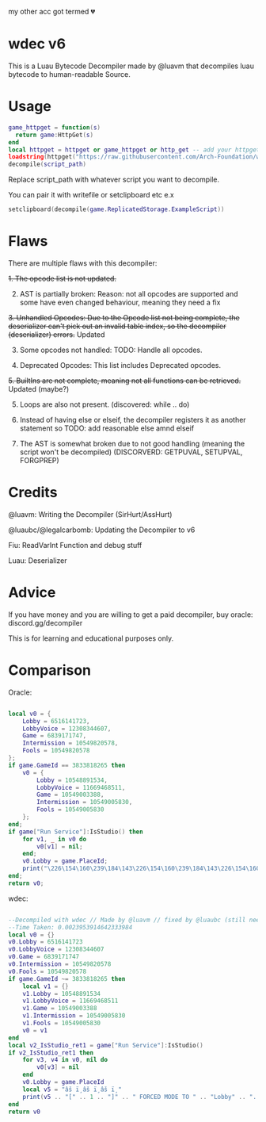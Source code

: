 my other acc got termed 💔

# wdec v6

This is a Luau Bytecode Decompiler made by @luavm that decompiles luau bytecode to human-readable Source.

# Usage
```lua
game_httpget = function(s)
  return game:HttpGet(s)
end
local httpget = httpget or game_httpget or http_get -- add your httpget func here
loadstring(httpget("https://raw.githubusercontent.com/Arch-Foundation/wdec-v6/refs/heads/main/lua.luau"))()
decompile(script_path)
```
Replace script_path with whatever script you want to decompile.

You can pair it with writefile or setclipboard etc
e.x
```lua
setclipboard(decompile(game.ReplicatedStorage.ExampleScript))
```

# Flaws
There are multiple flaws with this decompiler:

~~1. The opcode list is not updated.~~

2. AST is partially broken: Reason: not all opcodes are supported and some have even changed behaviour, meaning they need a fix

~~3. Unhandled Opcodes: Due to the Opcode list not being complete, the deserializer can't pick out an invalid table index, so the decompiler (deserializer) errors.~~ Updated

3. Some opcodes not handled: TODO: Handle all opcodes.
 
4. Deprecated Opcodes: This list includes Deprecated opcodes.
 
~~5. BuiltIns are not complete, meaning not all functions can be retrieved.~~ Updated (maybe?)

5. Loops are also not present. (discovered: while .. do)

6. Instead of having else or elseif, the decompiler registers it as another statement so TODO: add reasonable else amnd elseif

7. The AST is somewhat broken due to not good handling (meaning the script won't be decompiled) (DISCORVERD: GETPUVAL, SETUPVAL, FORGPREP)


# Credits

@luavm: Writing the Decompiler (SirHurt/AssHurt)

@luaubc/@legalcarbomb: Updating the Decompiler to v6

Fiu: ReadVarInt Function and debug stuff

Luau: Deserializer

# Advice

If you have money and you are willing to get a paid decompiler, buy oracle: discord.gg/decompiler

This is for learning and educational purposes only.

# Comparison

Oracle: 
```lua

local v0 = {
    Lobby = 6516141723, 
    LobbyVoice = 12308344607, 
    Game = 6839171747, 
    Intermission = 10549820578, 
    Fools = 10549820578
};
if game.GameId == 3833818265 then
    v0 = {
        Lobby = 10548891534, 
        LobbyVoice = 11669468511, 
        Game = 10549003388, 
        Intermission = 10549005830, 
        Fools = 10549005830
    };
end;
if game["Run Service"]:IsStudio() then
    for v1, _ in v0 do
        v0[v1] = nil;
    end;
    v0.Lobby = game.PlaceId;
    print("\226\154\160\239\184\143\226\154\160\239\184\143\226\154\160\239\184\143" .. "[" .. 1 .. "]" .. " FORCED MODE TO " .. "Lobby" .. ". CHANGE IN REPLICATEDFIRST > GETPLACEID!");
end;
return v0;
```



wdec:
```lua

--Decompiled with wdec // Made by @luavm // fixed by @luaubc (still needs tweaking)
--Time Taken: 0.0023953914642333984
local v0 = {}
v0.Lobby = 6516141723
v0.LobbyVoice = 12308344607
v0.Game = 6839171747
v0.Intermission = 10549820578
v0.Fools = 10549820578
if game.GameId ~= 3833818265 then
    local v1 = {}
    v1.Lobby = 10548891534
    v1.LobbyVoice = 11669468511
    v1.Game = 10549003388
    v1.Intermission = 10549005830
    v1.Fools = 10549005830
    v0 = v1
end
local v2_IsStudio_ret1 = game["Run Service"]:IsStudio()
if v2_IsStudio_ret1 then
    for v3, v4 in v0, nil do
        v0[v3] = nil
    end
    v0.Lobby = game.PlaceId
    local v5 = "âš ï¸âš ï¸âš ï¸"
    print(v5 .. "[" .. 1 .. "]" .. " FORCED MODE TO " .. "Lobby" .. ". CHANGE IN REPLICATEDFIRST > GETPLACEID!")
end
return v0
```

